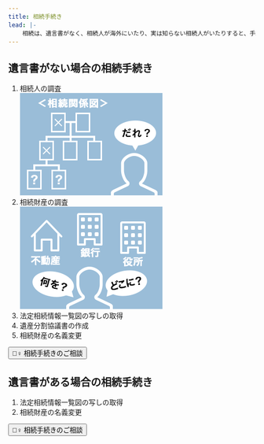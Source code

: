 ```yaml
---
title: 相続手続き
lead: |-
    相続は、遺言書がなく、相続人が海外にいたり、実は知らない相続人がいたりすると、手続きが大変なことがあります。
---
```


## 遺言書がない場合の相続手続き

1. 相続人の調査  
   ![人の調査](./images/heir-survey.png)
1. 相続財産の調査  
   ![財産の調査](./images/inherited-property-investigation.png)
1. 法定相続情報一覧図の写しの取得
1. 遺産分割協議書の作成
1. 相続財産の名義変更

<button href="/office#お問い合わせ" size="large">🙋‍♀️ 相続手続きのご相談</button>

## 遺言書がある場合の相続手続き

1. 法定相続情報一覧図の写しの取得
1. 相続財産の名義変更

<button href="/office#お問い合わせ" size="large">🙋‍♀️ 相続手続きのご相談</button>

<callout text="できるだけ自分で相続手続きを行いたい方は、相続関係説明図、遺産分割協議書の作成や法定相続情報一覧図の作成のみも可能です。不動産の名義変更登記は、司法書士さんを無料でご紹介します。">
